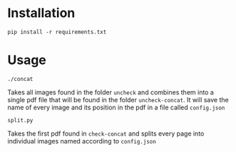 # Installation 

`pip install -r requirements.txt`

# Usage

`./concat`

Takes all images found in the folder `uncheck` and combines them into a single pdf file that will be found in the folder
`uncheck-concat`. It will save the name of every image and its position in the pdf in a file called `config.json`

`split.py`

Takes the first pdf found in `check-concat` and splits every page into individual images named according to `config.json`

